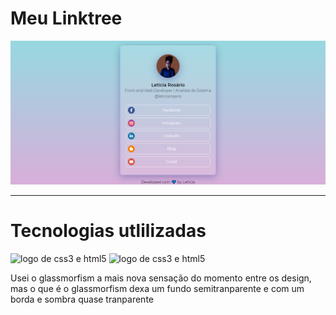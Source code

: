 # Meu Linktree

<img src="images/screen.png" align-item="center" alt="screnn lo linktree" >

---

# Tecnologias utlilizadas

<img width="85px" alt="logo de css3 e html5" src="https://cdn.iconscout.com/icon/free/png-256/html5-10-569380.png"/>
<img width="75px" alt="logo de css3 e html5" src="https://encrypted-tbn0.gstatic.com/images?q=tbn:ANd9GcT3hS28Uv41UzXO2BJd0xnN78pjvxgRe13D0UaAf88VZQyViX5Qd9SMfSfXZTJnbl9sRhA&usqp=CAU"/>

Usei o glassmorfism a mais nova sensação do momento entre os design, mas o que é o glassmorfism dexa um fundo semitranparente e com um borda e sombra quase tranparente
